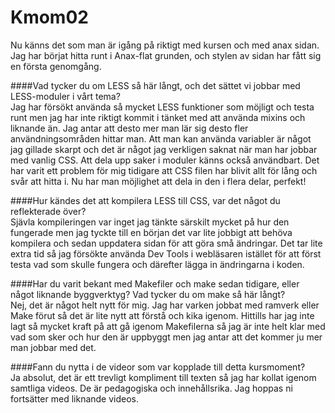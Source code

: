 Kmom02
===============================

Nu känns det som man är igång på riktigt med kursen och med anax sidan. Jag har börjat hitta runt i Anax-flat grunden, och stylen av sidan har fått sig en första genomgång.

####Vad tycker du om LESS så här långt, och det sättet vi jobbar med LESS-moduler i vårt tema?  
Jag har försökt använda så mycket LESS funktioner som möjligt och testa runt men jag har inte riktigt kommit i tänket med att använda mixins och liknande än. Jag antar att desto mer man lär sig desto fler användningsområden hittar man. Att man kan använda variabler är något jag gillade skarpt och det är något jag verkligen saknat när man har jobbar med vanlig CSS. Att dela upp saker i moduler känns också användbart. Det har varit ett problem för mig tidigare att CSS filen har blivit allt för lång och svår att hitta i. Nu har man möjlighet att dela in den i flera delar, perfekt!

####Hur kändes det att kompilera LESS till CSS, var det något du reflekterade över?  
Sjävla kompileringen var inget jag tänkte särskilt mycket på hur den fungerade men jag tyckte till en början det var lite jobbigt att behöva kompilera och sedan uppdatera sidan för att göra små ändringar. Det tar lite extra tid så jag försökte använda Dev Tools i webläsaren istället för att först testa vad som skulle fungera och därefter lägga in ändringarna i koden.

####Har du varit bekant med Makefiler och make sedan tidigare, eller något liknande byggverktyg? Vad tycker du om make så här långt?  
Nej, det är något helt nytt för mig. Jag har varken jobbat med ramverk eller Make förut så det är lite nytt att förstå och kika igenom. Hittills har jag inte lagt så mycket kraft på att gå igenom Makefilerna så jag är inte helt klar med vad som sker och hur den är uppbyggt men jag antar att det kommer ju mer man jobbar med det.

####Fann du nytta i de videor som var kopplade till detta kursmoment?  
Ja absolut, det är ett trevligt kompliment till texten så jag har kollat igenom samtliga videos. De är pedagogiska och innehållsrika. Jag hoppas ni fortsätter med liknande videos.

